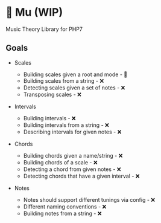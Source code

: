 # :musical_note: Mu (WIP)
Music Theory Library for PHP7

## Goals
- Scales
  - Building scales given a root and mode - :checkered_flag:
  - Building scales from a string - :x:
  - Detecting scales given a set of notes  - :x:
  - Transposing scales - :x:
  
- Intervals
  - Building intervals - :x:
  - Building intervals from a string - :x:
  - Describing intervals for given notes - :x:
  
- Chords
  - Building chords given a name/string - :x:
  - Building chords of a scale - :x:
  - Detecting a chord from given notes - :x:
  - Detecting chords that have a given interval - :x:
  
- Notes
  - Notes should support different tunings via config - :x:
  - Different naming conventions - :x:
  - Building notes from a string - :x:
  
